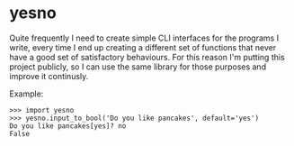 # yesno

Quite frequently I need to create simple CLI interfaces for the programs I
write, every time I end up creating a different set of functions that never
have a good set of satisfactory behaviours. For this reason I'm putting this
project publicly, so I can use the same library for those purposes and
improve it continusly.

Example:

    >>> import yesno
    >>> yesno.input_to_bool('Do you like pancakes', default='yes')
    Do you like pancakes[yes]? no
    False
